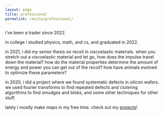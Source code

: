```yaml
---
layout: page
title: professional
permalink: /anita/professional/
---
```


i've been a trader since 2022.

in college i studied physics, math, and cs, and graduated in 2022.

in 2021, i did my senior thesis on recoil in viscoelastic materials. when you stretch out a viscoelastic material and let go, how does the impulse travel down the material? how do the material properties determine the amount of energy and power you can get out of the recoil? how have animals evolved to optimize these parameters? 

in 2020, i did a project where we found systematic defects in silicon wafers. we used fourier transforms to find repeated defects and clutering algorithms to find smudges and blobs, and some other techniques for other stuff.

lately i mostly make maps in my free time. check out my [projects](/projects)!
